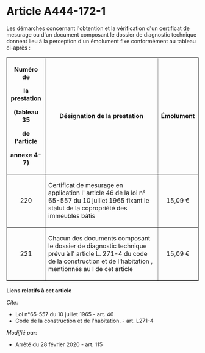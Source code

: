 # Article A444-172-1

Les démarches concernant l'obtention et la vérification d'un certificat de mesurage ou d'un document composant le dossier de
diagnostic technique donnent lieu à la perception d'un émolument fixe conformément au tableau ci-après :

<table border="1">
  <tbody>
    <tr>
      <th>

Numéro de

la prestation

(tableau 35

de l'article

annexe 4-7)</th>
      <th>

Désignation de la prestation</th>
      <th>

Émolument</th>
    </tr>
    <tr>
      <td align="center">

220</td>
      <td align="left">

Certificat de mesurage en application l' article 46 de la loi n° 65-557 du 10 juillet 1965 fixant le statut de la copropriété
des immeubles bâtis</td>
      <td align="center">

15,09 €</td>
    </tr>
    <tr>
      <td align="center">

221</td>
      <td align="left">

Chacun des documents composant le dossier de diagnostic technique prévu à l' article L. 271-4 du code de la construction et
de l'habitation , mentionnés au I de cet article</td>
      <td align="center">

15,09 €</td>
    </tr>
  </tbody>
</table>

**Liens relatifs à cet article**

_Cite_:

  - Loi n°65-557 du 10 juillet 1965 - art. 46
  - Code de la construction et de l'habitation. - art. L271-4

_Modifié par_:

  - Arrêté du 28 février 2020 - art. 115
